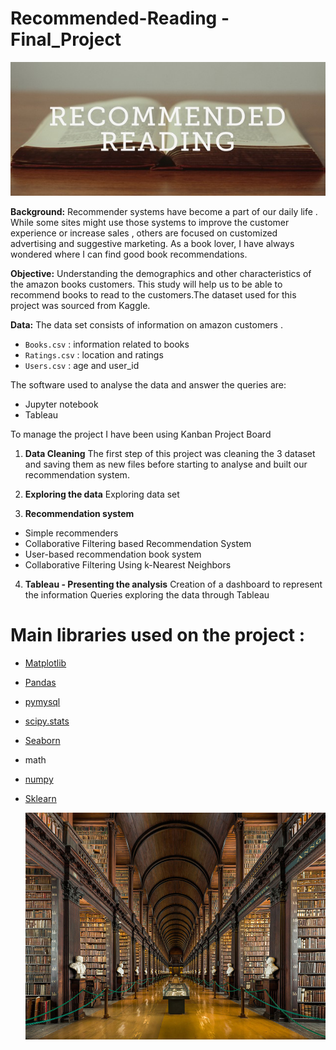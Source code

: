 # Recommended-Reading - Final_Project

![Recommended](Recommended.jpeg)

**Background:** Recommender systems have become a part of our daily life . While some sites might use those systems to improve the customer experience or increase sales , others are focused on customized advertising and suggestive marketing. 
As a book lover, I have always wondered where I can find good book recommendations. 


**Objective:** Understanding the demographics and other characteristics of the amazon books customers. This study will help us to be able to recommend books to read to the customers.The dataset used for this project was sourced from  Kaggle.



**Data:** The data set consists of information on amazon customers .
- `Books.csv` : information related to books 
- `Ratings.csv` : location and ratings
- `Users.csv` : age and user_id



The software used to analyse the data and answer the queries are:
 - Jupyter notebook
 - Tableau 



To manage the project I have been using Kanban Project Board

01. **Data Cleaning**
The first step of this project was cleaning the 3 dataset and saving them as new files before starting to analyse and built our recommendation system.

02. **Exploring the data**
Exploring data set


03. **Recommendation system**
- Simple recommenders
- Collaborative Filtering based Recommendation System
- User-based recommendation book system
- Collaborative Filtering Using k-Nearest Neighbors

04. **Tableau - Presenting the analysis**
Creation of a dashboard to represent the information
   Queries exploring the data through Tableau



# Main libraries used on the project  :
- [Matplotlib](https://matplotlib.org/)
- [Pandas](https://pandas.pydata.org/docs/)
- [pymysql](https://pypi.org/)
- [scipy.stats](https://scipy.org)
- [Seaborn](https://seaborn.pydata.org/)
- math
- [numpy](https://numpy.org)
- [Sklearn](https://scikit-learn.org/stable/#)






    ![old-library-trinity-college-dublin-10](old-library-trinity-college-dublin-10.jpg)